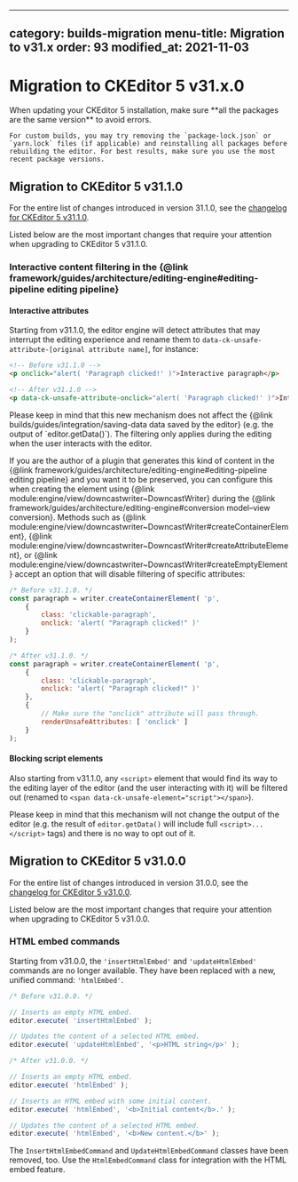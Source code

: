 
---
category: builds-migration
menu-title: Migration to v31.x
order: 93
modified_at: 2021-11-03
---

# Migration to CKEditor 5 v31.x.0

<info-box>
	When updating your CKEditor 5 installation, make sure **all the packages are the same version** to avoid errors.

	For custom builds, you may try removing the `package-lock.json` or `yarn.lock` files (if applicable) and reinstalling all packages before rebuilding the editor. For best results, make sure you use the most recent package versions.
</info-box>

## Migration to CKEditor 5 v31.1.0

For the entire list of changes introduced in version 31.1.0, see the [changelog for CKEditor 5 v31.1.0](https://github.com/ckeditor/ckeditor5/blob/master/CHANGELOG.md#3110-2021-12-03).

Listed below are the most important changes that require your attention when upgrading to CKEditor 5 v31.1.0.

### Interactive content filtering in the {@link framework/guides/architecture/editing-engine#editing-pipeline editing pipeline}

#### Interactive attributes

Starting from v31.1.0, the editor engine will detect attributes that may interrupt the editing experience and rename them to `data-ck-unsafe-attribute-[original attribute name]`, for instance:

```html
<!-- Before v31.1.0 -->
<p onclick="alert( 'Paragraph clicked!' )">Interactive paragraph</p>

<!-- After v31.1.0 -->
<p data-ck-unsafe-attribute-onclick="alert( 'Paragraph clicked!' )">Interactive paragraph</p>
```

<info-box>
	Please keep in mind that this new mechanism does not affect the {@link builds/guides/integration/saving-data data saved by the editor} (e.g. the output of `editor.getData()`). The filtering only applies during the editing when the user interacts with the editor.
</info-box>

If you are the author of a plugin that generates this kind of content in the {@link framework/guides/architecture/editing-engine#editing-pipeline editing pipeline} and you want it to be preserved, you can configure this when creating the element using {@link module:engine/view/downcastwriter~DowncastWriter} during the {@link framework/guides/architecture/editing-engine#conversion model–view conversion}. Methods such as {@link module:engine/view/downcastwriter~DowncastWriter#createContainerElement}, {@link module:engine/view/downcastwriter~DowncastWriter#createAttributeElement}, or {@link module:engine/view/downcastwriter~DowncastWriter#createEmptyElement} accept an option that will disable filtering of specific attributes:

```js
/* Before v31.1.0. */
const paragraph = writer.createContainerElement( 'p',
	{
		class: 'clickable-paragraph',
		onclick: 'alert( "Paragraph clicked!" )'
	}
);

/* After v31.1.0. */
const paragraph = writer.createContainerElement( 'p',
	{
		class: 'clickable-paragraph',
		onclick: 'alert( "Paragraph clicked!" )'
	},
	{
		// Make sure the "onclick" attribute will pass through.
		renderUnsafeAttributes: [ 'onclick' ]
	}
);
```

#### Blocking script elements

Also starting from v31.1.0, any `<script>` element that would find its way to the editing layer of the editor (and the user interacting with it) will be filtered out (renamed to `<span data-ck-unsafe-element="script"></span>`).

Please keep in mind that this mechanism will not change the output of the editor (e.g. the result of `editor.getData()` will include full `<script>...</script>` tags) and there is no way to opt out of it.


## Migration to CKEditor 5 v31.0.0

For the entire list of changes introduced in version 31.0.0, see the [changelog for CKEditor 5 v31.0.0](https://github.com/ckeditor/ckeditor5/blob/master/CHANGELOG.md#3100-2021-10-25).

Listed below are the most important changes that require your attention when upgrading to CKEditor 5 v31.0.0.

### HTML embed commands

Starting from v31.0.0, the `'insertHtmlEmbed'` and `'updateHtmlEmbed'` commands are no longer available. They have been replaced with a new, unified command: `'htmlEmbed'`.

```js
/* Before v31.0.0. */

// Inserts an empty HTML embed.
editor.execute( 'insertHtmlEmbed' );

// Updates the content of a selected HTML embed.
editor.execute( 'updateHtmlEmbed', '<p>HTML string</p>' );

/* After v31.0.0. */

// Inserts an empty HTML embed.
editor.execute( 'htmlEmbed' );

// Inserts an HTML embed with some initial content.
editor.execute( 'htmlEmbed', '<b>Initial content</b>.' );

// Updates the content of a selected HTML embed.
editor.execute( 'htmlEmbed', '<b>New content.</b>' );
```

The `InsertHtmlEmbedCommand` and `UpdateHtmlEmbedCommand` classes have been removed, too. Use the `HtmlEmbedCommand` class for integration with the HTML embed feature.
